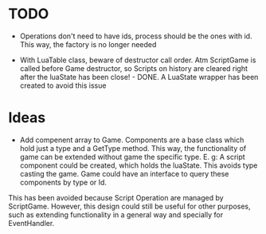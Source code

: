 # TODO

- Operations don't need to have ids, process should be the ones with id. This way, the factory is no longer needed

- With LuaTable class, beware of destructor call order. Atm ScriptGame is called before Game destructor, so Scripts on history are cleared right after the luaState has been close! - DONE. A LuaState wrapper has been created to avoid this issue


# Ideas

- Add compenent array to Game. Components are a base class which hold just a type and a GetType method. This way, the functionality of game can be extended without game the specific type. E. g: A script component could be created, which holds the luaState. This avoids type casting the game. Game could have an interface to query these components by type or Id.

This has been avoided because Script Operation are managed by ScriptGame. However, this design could still be useful for other purposes, such as extending functionality in a general way and specially for EventHandler.